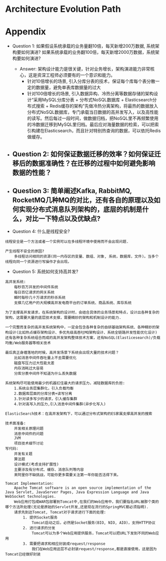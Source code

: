 Architecture Evolution Path 
===========================


Appendix
========
* Question 1: 如果假设系统承载的业务量翻10倍，每天新增200万数据, 系统架构要如何演进? 如果系统承载的业务翻100倍，每天新增2000万数据，系统架构要如何演进?
    - Answer: 架构设计能力是很关键，针对业务增长，架构演进能力非常核心，这是资深工程师必须要有的一个意识和能力。
        * 针对10倍增长的场景, 引入分库分表的技术，保证每个库每个表分散一定的数据量，避免单表库数据量的过大
        * 针对100倍增长的场景, 引入数据异构、冷热分离等数据存储的架构设计“采用MySQL分库分表 + 分布式NoSQL数据库 + Elasticsearch分布式搜索 + Redis缓存的架构”先做冷热分离架构，将最热的数据放入分布式NoSQL数据库，专门承载当日数据的高并发写入，以及高性能的读写。然后每过一段时间，做数据归档，把NoSQL里不再频繁使用的冷数据迁移到MySQL里归档。最后应对海量数据的检索，可以把索引构建在Elasticsearch，而且针对特别热查询的数据，可以依托Redis做缓存。

* Question 2: 如何保证数据迁移的效率？如何保证迁移后的数据准确性？在迁移的过程中如何避免影响数据的性能？
    - 

* Question 3: 简单阐述Kafka, RabbitMQ, RocketMQ几种MQ的对比，还有各自的原理以及如何实现分布式消息队列架构的，底层的机制是什么，对比一下特点以及优缺点? 
    - 

* Question 4: 什么是线程安全?
```
线程安全是一个方法或者一个实例可以在多线程环境中使用而不会出现问题.

产生线程不安全的原因?
    多线程访问相同的资源(同一内存区的变量、数组、对象, 系统，数据库，文件)。当多个线程向同一个资源进行写操作才会出现。
```

* Question 5: 系统如何支持高并发?
```
高并发系统:
    每秒百万并发的中间件系统
    每日百亿请求的网关系统
    瞬时每秒几十万请求的秒杀系统
    支撑几亿用户的大规模高并发电商平台的订单系统、商品系统、库存系统

为了支撑高并发请求，在系统架构的设计时，会结合具体的业务场景和特点，设计出各种复杂的架构，这需要大量的底层技术支撑，需要精妙的架构和机制设计的能力.

一个完整而复杂的高并发系统架构中，一定会包含各种复杂的自研基础架构系统、各种精妙的架构设计(比如热点缓存架构设计、多优先级高吞吐MQ架构设计、系统全链路并发性能优化设计)还有各种复杂系统组合而成的高并发架构整体技术方案，还有NoSQL(Elasticesearch)/负载均衡/Web服务器等相关技术

最后真正身缠落地的时候，高并发场景下系统会出现大量的技术问题？
    比如消息中间件吞吐量上不去需要优化
    磁盘写压力过大性能太差
    内存消耗过大容易
    分库分表中间件不知道为什么丢失数据

系统架构尽可能使用最少的机器扛住最大的请求压力，减轻数据库的负担:
    1.系统业务层集群化，引入负载均衡
    2.数据库层面的分库分表+读写分离
    3.针对读多写少的请求，引入缓存集群
    4.针对高写入的压力,引入消息中间件集群(异步化写入)

ElasticSearch技术：在高并发架构下，可以通过分布式架构的ES家属支撑高并发的搜索

技术面准备:
    并发相关原理问题
    消息中间件的问题
    JVM 
    项目技术细节讨论
写代码:
    并发有关题
    算法题
    设计模式(考虑支持扩展性)
    主要涉及有分布式、缓存、消息队列等内容
    来阿里你不缺挑战，可能你更多需要关注第一年你能否活得下来。

Tomcat Implementation:
    Apache Tomcat software is an open source implementation of the Java Servlet, JavaServer Pages, Java Expression Language and Java WebSocket technologies.
    Web应用打包成WAR包部署到Tomcat中,在我们的Web应用中，我们要指名URL被那个类的哪个方法所处理(无论是原始的Servlet开发,还是现在流行的SpringMVC都必须指明).
    请求先到达Tomcat, Tomcat对于请求进行下面的处理:
        1. 提供Socket服务
            Tomcat启动之后，必然是Socket服务(BIO, NIO, AIO)，支持HTTP协议
        2. 进行请求的分发
            Tomcat可以为多个Web应用提供服务，Tomcat可以把URL下发到不同的Web应用
        3. 需要把请求和相应封装成request/response
            我们在Web应用这层不必封装request/response,都是直接使用，这是因为Tomcat已经做好封装


```
